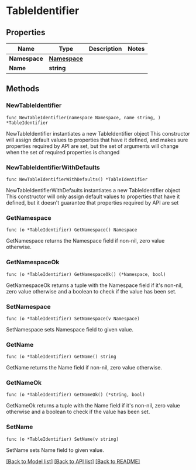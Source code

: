 # TableIdentifier

## Properties

Name | Type | Description | Notes
------------ | ------------- | ------------- | -------------
**Namespace** | [**Namespace**](Namespace.md) |  | 
**Name** | **string** |  | 

## Methods

### NewTableIdentifier

`func NewTableIdentifier(namespace Namespace, name string, ) *TableIdentifier`

NewTableIdentifier instantiates a new TableIdentifier object
This constructor will assign default values to properties that have it defined,
and makes sure properties required by API are set, but the set of arguments
will change when the set of required properties is changed

### NewTableIdentifierWithDefaults

`func NewTableIdentifierWithDefaults() *TableIdentifier`

NewTableIdentifierWithDefaults instantiates a new TableIdentifier object
This constructor will only assign default values to properties that have it defined,
but it doesn't guarantee that properties required by API are set

### GetNamespace

`func (o *TableIdentifier) GetNamespace() Namespace`

GetNamespace returns the Namespace field if non-nil, zero value otherwise.

### GetNamespaceOk

`func (o *TableIdentifier) GetNamespaceOk() (*Namespace, bool)`

GetNamespaceOk returns a tuple with the Namespace field if it's non-nil, zero value otherwise
and a boolean to check if the value has been set.

### SetNamespace

`func (o *TableIdentifier) SetNamespace(v Namespace)`

SetNamespace sets Namespace field to given value.


### GetName

`func (o *TableIdentifier) GetName() string`

GetName returns the Name field if non-nil, zero value otherwise.

### GetNameOk

`func (o *TableIdentifier) GetNameOk() (*string, bool)`

GetNameOk returns a tuple with the Name field if it's non-nil, zero value otherwise
and a boolean to check if the value has been set.

### SetName

`func (o *TableIdentifier) SetName(v string)`

SetName sets Name field to given value.



[[Back to Model list]](../README.md#documentation-for-models) [[Back to API list]](../README.md#documentation-for-api-endpoints) [[Back to README]](../README.md)


